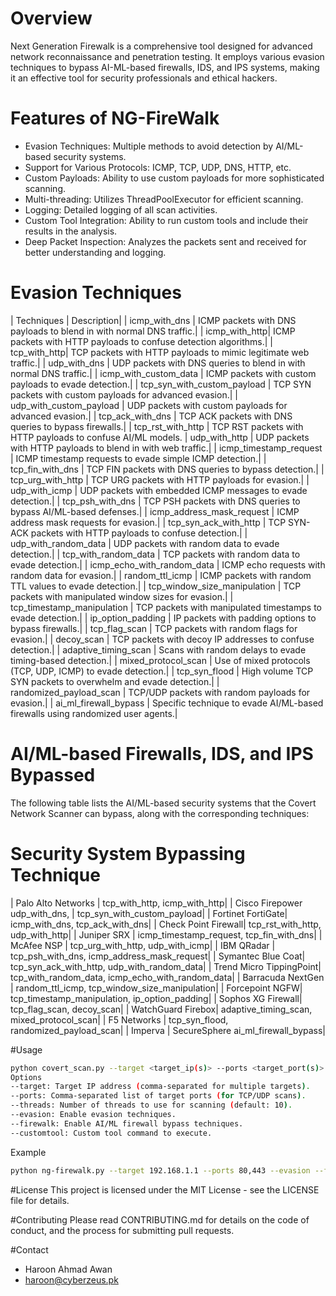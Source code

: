 # Overview

Next Generation Firewalk is a comprehensive tool designed for advanced network reconnaissance and penetration testing. It employs various evasion techniques to bypass AI-ML-based firewalls, IDS, and IPS systems, making it an effective tool for security professionals and ethical hackers.

# Features of NG-FireWalk
- Evasion Techniques: Multiple methods to avoid detection by AI/ML-based security systems.
- Support for Various Protocols: ICMP, TCP, UDP, DNS, HTTP, etc.
- Custom Payloads: Ability to use custom payloads for more sophisticated scanning.
- Multi-threading: Utilizes ThreadPoolExecutor for efficient scanning.
- Logging: Detailed logging of all scan activities.
- Custom Tool Integration: Ability to run custom tools and include their results in the analysis.
- Deep Packet Inspection: Analyzes the packets sent and received for better understanding and logging.

# Evasion Techniques
| Techniques | Description| 
| icmp_with_dns	| ICMP packets with DNS payloads to blend in with normal DNS traffic.| 
| icmp_with_http| 	ICMP packets with HTTP payloads to confuse detection algorithms.| 
| tcp_with_http| 	TCP packets with HTTP payloads to mimic legitimate web traffic.| 
| udp_with_dns	| UDP packets with DNS queries to blend in with normal DNS traffic.| 
| icmp_with_custom_data	| ICMP packets with custom payloads to evade detection.| 
| tcp_syn_with_custom_payload	| TCP SYN packets with custom payloads for advanced evasion.| 
| udp_with_custom_payload | 	UDP packets with custom payloads for advanced evasion.| 
| tcp_ack_with_dns	| TCP ACK packets with DNS queries to bypass firewalls.| 
| tcp_rst_with_http	| TCP RST packets with HTTP payloads to confuse AI/ML models.
| udp_with_http	| UDP packets with HTTP payloads to blend in with web traffic.| 
| icmp_timestamp_request	| ICMP timestamp requests to evade simple ICMP detection.| 
| tcp_fin_with_dns	| TCP FIN packets with DNS queries to bypass detection.| 
| tcp_urg_with_http	| TCP URG packets with HTTP payloads for evasion.| 
| udp_with_icmp	| UDP packets with embedded ICMP messages to evade detection.| 
| tcp_psh_with_dns	| TCP PSH packets with DNS queries to bypass AI/ML-based defenses.| 
| icmp_address_mask_request | 	ICMP address mask requests for evasion.| 
| tcp_syn_ack_with_http	| TCP SYN-ACK packets with HTTP payloads to confuse detection.| 
| udp_with_random_data	| UDP packets with random data to evade detection.| 
| tcp_with_random_data	| TCP packets with random data to evade detection.| 
| icmp_echo_with_random_data	| ICMP echo requests with random data for evasion.| 
| random_ttl_icmp	| ICMP packets with random TTL values to evade detection.| 
| tcp_window_size_manipulation	| TCP packets with manipulated window sizes for evasion.| 
| tcp_timestamp_manipulation	| TCP packets with manipulated timestamps to evade detection.| 
| ip_option_padding | 	IP packets with padding options to bypass firewalls.| 
| tcp_flag_scan	| TCP packets with random flags for evasion.| 
| decoy_scan	| TCP packets with decoy IP addresses to confuse detection.| 
| adaptive_timing_scan	| Scans with random delays to evade timing-based detection.| 
| mixed_protocol_scan	| Use of mixed protocols (TCP, UDP, ICMP) to evade detection.| 
| tcp_syn_flood	| High volume TCP SYN packets to overwhelm and evade detection.| 
| randomized_payload_scan	| TCP/UDP packets with random payloads for evasion.| 
| ai_ml_firewall_bypass	| Specific technique to evade AI/ML-based firewalls using randomized user agents.| 

# AI/ML-based Firewalls, IDS, and IPS Bypassed
The following table lists the AI/ML-based security systems that the Covert Network Scanner can bypass, along with the corresponding techniques:

# Security System	Bypassing Technique
| Palo Alto Networks	| tcp_with_http, icmp_with_http| 
| Cisco Firepower	udp_with_dns, | tcp_syn_with_custom_payload| 
| Fortinet FortiGate| 	icmp_with_dns, tcp_ack_with_dns| 
| Check Point Firewall| 	tcp_rst_with_http, udp_with_http| 
| Juniper SRX	| icmp_timestamp_request, tcp_fin_with_dns| 
| McAfee NSP	| tcp_urg_with_http, udp_with_icmp| 
| IBM QRadar	| tcp_psh_with_dns, icmp_address_mask_request| 
| Symantec Blue Coat| 	tcp_syn_ack_with_http, udp_with_random_data| 
| Trend Micro TippingPoint| 	tcp_with_random_data, icmp_echo_with_random_data| 
| Barracuda NextGen	| random_ttl_icmp, tcp_window_size_manipulation| 
| Forcepoint NGFW| 	tcp_timestamp_manipulation, ip_option_padding| 
| Sophos XG Firewall| 	tcp_flag_scan, decoy_scan| 
| WatchGuard Firebox| 	adaptive_timing_scan, mixed_protocol_scan| 
| F5 Networks	| tcp_syn_flood, randomized_payload_scan| 
| Imperva | SecureSphere	ai_ml_firewall_bypass| 

#Usage
```bash
python covert_scan.py --target <target_ip(s)> --ports <target_port(s)> [options]
Options
--target: Target IP address (comma-separated for multiple targets).
--ports: Comma-separated list of target ports (for TCP/UDP scans).
--threads: Number of threads to use for scanning (default: 10).
--evasion: Enable evasion techniques.
--firewalk: Enable AI/ML firewall bypass techniques.
--customtool: Custom tool command to execute.
```
Example
```bash
python ng-firewalk.py --target 192.168.1.1 --ports 80,443 --evasion --firewalk
```

#License
This project is licensed under the MIT License - see the LICENSE file for details.

#Contributing
Please read CONTRIBUTING.md for details on the code of conduct, and the process for submitting pull requests.

#Contact
- Haroon Ahmad Awan
- haroon@cyberzeus.pk
